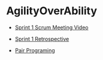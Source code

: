 # AgilityOverAbility 

 - [Sprint 1 Scrum Meeting Video](https://youtu.be/uqAQ8bnYUMY)

 - [Sprint 1 Retrospective](retrospective%20sprint%201.pdf)
 
 - [Pair Programing](https://youtu.be/BgxscnF39Vc)
